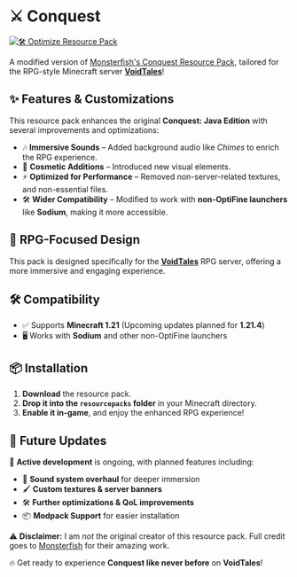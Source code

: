 # ⚔️ Conquest  

[![🛠️ Optimize Resource Pack](https://github.com/Hyphonic/Conquest/actions/workflows/Build.yml/badge.svg?branch=1.21&event=workflow_dispatch)](https://github.com/Hyphonic/Conquest/actions/workflows/Build.yml)

A modified version of [Monsterfish's Conquest Resource Pack](https://conquestreforged.com/conquest-pack), tailored for the RPG-style Minecraft server [**VoidTales**](https://web.voidtales.win/)!  

## ✨ Features & Customizations  

This resource pack enhances the original **Conquest: Java Edition** with several improvements and optimizations:  

- 🎶 **Immersive Sounds** – Added background audio like *Chimes* to enrich the RPG experience.  
- 🎨 **Cosmetic Additions** – Introduced new visual elements.  
- ⚡ **Optimized for Performance** – Removed non-server-related textures, and non-essential files.
- 🛠️ **Wider Compatibility** – Modified to work with **non-OptiFine launchers** like **Sodium**, making it more accessible.

## 🏰 RPG-Focused Design  

This pack is designed specifically for the [**VoidTales**](https://web.voidtales.win/) RPG server, offering a more immersive and engaging experience.

## 🛠️ Compatibility  

- ✅ Supports **Minecraft 1.21** (Upcoming updates planned for **1.21.4**)  
- 🖥️ Works with **Sodium** and other non-OptiFine launchers  

## 📦 Installation  

1. **Download** the resource pack.  
2. **Drop it into the `resourcepacks` folder** in your Minecraft directory.  
3. **Enable it in-game**, and enjoy the enhanced RPG experience!  

## 🔮 Future Updates  

🚀 **Active development** is ongoing, with planned features including:  

- 🎼 **Sound system overhaul** for deeper immersion  
- 🖌️ **Custom textures & server banners**
- 🛠️ **Further optimizations & QoL improvements**
- 📦 **Modpack Support** for easier installation

⚠️ **Disclaimer:** I am *not* the original creator of this resource pack. Full credit goes to [Monsterfish](https://www.curseforge.com/members/monsterfish_/projects) for their amazing work.  

🔥 Get ready to experience **Conquest like never before** on **VoidTales**!  
